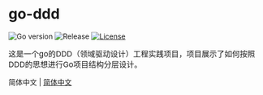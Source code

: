 # go-ddd
<div>

![Go version](https://img.shields.io/badge/go-%3E%3Dv1.18-9cf)
![Release](https://img.shields.io/badge/release-1.0.0-green.svg)
[![License](https://img.shields.io/badge/license-MIT-blue.svg)](LICENSE)
</div>

<p style="font-size: 15px">
  这是一个go的DDD（领域驱动设计）工程实践项目，项目展示了如何按照DDD的思想进行Go项目结构分层设计。
</p>

简体中文 | [简体中文](./README.md)